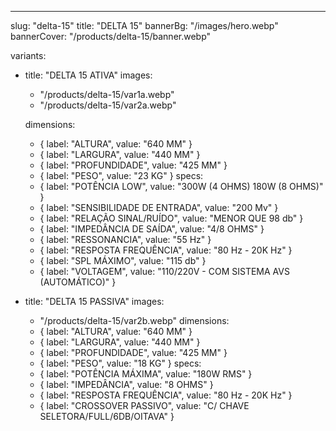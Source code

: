 ---
slug: "delta-15"
title: "DELTA 15"
bannerBg: "/images/hero.webp"
bannerCover: "/products/delta-15/banner.webp"

variants:
  - title: "DELTA 15 ATIVA"
    images:
      - "/products/delta-15/var1a.webp"
      - "/products/delta-15/var2a.webp"

    dimensions:
      - { label: "ALTURA", value: "640 MM" }
      - { label: "LARGURA", value: "440 MM" }
      - { label: "PROFUNDIDADE", value: "425 MM" }
      - { label: "PESO", value: "23 KG" }
    specs:
      - { label: "POTÊNCIA LOW", value: "300W (4 OHMS) 180W (8 OHMS)" }
      - { label: "SENSIBILIDADE DE ENTRADA", value: "200 Mv" }
      - { label: "RELAÇÃO SINAL/RUÍDO", value: "MENOR QUE 98 db" }
      - { label: "IMPEDÂNCIA DE SAÍDA", value: "4/8 OHMS" }
      - { label: "RESSONANCIA", value: "55 Hz" }
      - { label: "RESPOSTA FREQUÊNCIA", value: "80 Hz - 20K Hz" }
      - { label: "SPL MÁXIMO", value: "115 db" }
      - { label: "VOLTAGEM", value: "110/220V - COM SISTEMA AVS (AUTOMÁTICO)" }

  - title: "DELTA 15 PASSIVA"
    images:
      - "/products/delta-15/var2b.webp"
    dimensions:
      - { label: "ALTURA", value: "640 MM" }
      - { label: "LARGURA", value: "440 MM" }
      - { label: "PROFUNDIDADE", value: "425 MM" }
      - { label: "PESO", value: "18 KG" }
    specs:
      - { label: "POTÊNCIA MÁXIMA", value: "180W RMS" }
      - { label: "IMPEDÂNCIA", value: "8 OHMS" }
      - { label: "RESPOSTA FREQUÊNCIA", value: "80 Hz - 20K Hz" }
      - { label: "CROSSOVER PASSIVO", value: "C/ CHAVE SELETORA/FULL/6DB/OITAVA" } 
